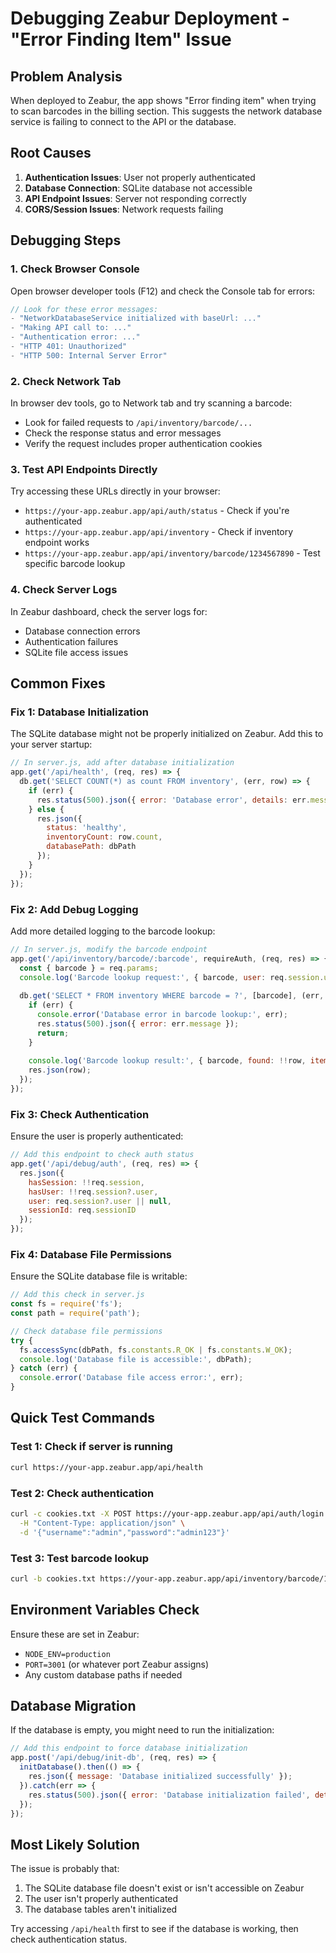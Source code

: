 # Debugging Zeabur Deployment - "Error Finding Item" Issue

## Problem Analysis
When deployed to Zeabur, the app shows "Error finding item" when trying to scan barcodes in the billing section. This suggests the network database service is failing to connect to the API or the database.

## Root Causes
1. **Authentication Issues**: User not properly authenticated
2. **Database Connection**: SQLite database not accessible
3. **API Endpoint Issues**: Server not responding correctly
4. **CORS/Session Issues**: Network requests failing

## Debugging Steps

### 1. Check Browser Console
Open browser developer tools (F12) and check the Console tab for errors:

```javascript
// Look for these error messages:
- "NetworkDatabaseService initialized with baseUrl: ..."
- "Making API call to: ..."
- "Authentication error: ..."
- "HTTP 401: Unauthorized"
- "HTTP 500: Internal Server Error"
```

### 2. Check Network Tab
In browser dev tools, go to Network tab and try scanning a barcode:
- Look for failed requests to `/api/inventory/barcode/...`
- Check the response status and error messages
- Verify the request includes proper authentication cookies

### 3. Test API Endpoints Directly
Try accessing these URLs directly in your browser:
- `https://your-app.zeabur.app/api/auth/status` - Check if you're authenticated
- `https://your-app.zeabur.app/api/inventory` - Check if inventory endpoint works
- `https://your-app.zeabur.app/api/inventory/barcode/1234567890` - Test specific barcode lookup

### 4. Check Server Logs
In Zeabur dashboard, check the server logs for:
- Database connection errors
- Authentication failures
- SQLite file access issues

## Common Fixes

### Fix 1: Database Initialization
The SQLite database might not be properly initialized on Zeabur. Add this to your server startup:

```javascript
// In server.js, add after database initialization
app.get('/api/health', (req, res) => {
  db.get('SELECT COUNT(*) as count FROM inventory', (err, row) => {
    if (err) {
      res.status(500).json({ error: 'Database error', details: err.message });
    } else {
      res.json({ 
        status: 'healthy', 
        inventoryCount: row.count,
        databasePath: dbPath 
      });
    }
  });
});
```

### Fix 2: Add Debug Logging
Add more detailed logging to the barcode lookup:

```javascript
// In server.js, modify the barcode endpoint
app.get('/api/inventory/barcode/:barcode', requireAuth, (req, res) => {
  const { barcode } = req.params;
  console.log('Barcode lookup request:', { barcode, user: req.session.user });
  
  db.get('SELECT * FROM inventory WHERE barcode = ?', [barcode], (err, row) => {
    if (err) {
      console.error('Database error in barcode lookup:', err);
      res.status(500).json({ error: err.message });
      return;
    }
    
    console.log('Barcode lookup result:', { barcode, found: !!row, item: row });
    res.json(row);
  });
});
```

### Fix 3: Check Authentication
Ensure the user is properly authenticated:

```javascript
// Add this endpoint to check auth status
app.get('/api/debug/auth', (req, res) => {
  res.json({
    hasSession: !!req.session,
    hasUser: !!req.session?.user,
    user: req.session?.user || null,
    sessionId: req.sessionID
  });
});
```

### Fix 4: Database File Permissions
Ensure the SQLite database file is writable:

```javascript
// Add this check in server.js
const fs = require('fs');
const path = require('path');

// Check database file permissions
try {
  fs.accessSync(dbPath, fs.constants.R_OK | fs.constants.W_OK);
  console.log('Database file is accessible:', dbPath);
} catch (err) {
  console.error('Database file access error:', err);
}
```

## Quick Test Commands

### Test 1: Check if server is running
```bash
curl https://your-app.zeabur.app/api/health
```

### Test 2: Check authentication
```bash
curl -c cookies.txt -X POST https://your-app.zeabur.app/api/auth/login \
  -H "Content-Type: application/json" \
  -d '{"username":"admin","password":"admin123"}'
```

### Test 3: Test barcode lookup
```bash
curl -b cookies.txt https://your-app.zeabur.app/api/inventory/barcode/1234567890
```

## Environment Variables Check
Ensure these are set in Zeabur:
- `NODE_ENV=production`
- `PORT=3001` (or whatever port Zeabur assigns)
- Any custom database paths if needed

## Database Migration
If the database is empty, you might need to run the initialization:

```javascript
// Add this endpoint to force database initialization
app.post('/api/debug/init-db', (req, res) => {
  initDatabase().then(() => {
    res.json({ message: 'Database initialized successfully' });
  }).catch(err => {
    res.status(500).json({ error: 'Database initialization failed', details: err.message });
  });
});
```

## Most Likely Solution
The issue is probably that:
1. The SQLite database file doesn't exist or isn't accessible on Zeabur
2. The user isn't properly authenticated
3. The database tables aren't initialized

Try accessing `/api/health` first to see if the database is working, then check authentication status.
